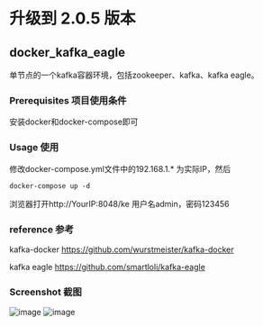 # 升级到 2.0.5 版本


## docker_kafka_eagle

单节点的一个kafka容器环境，包括zookeeper、kafka、kafka eagle。

### Prerequisites 项目使用条件

安装docker和docker-compose即可

### Usage 使用

修改docker-compose.yml文件中的192.168.1.* 为实际IP，然后
```
docker-compose up -d
```
浏览器打开http://YourIP:8048/ke 用户名admin，密码123456

### reference 参考

kafka-docker https://github.com/wurstmeister/kafka-docker

kafka eagle https://github.com/smartloli/kafka-eagle

### Screenshot 截图
![image](http://cdn.guitang.fun/kafka_eagle_main.png)
![image](http://cdn.guitang.fun/kafka_eagle_query.png)
